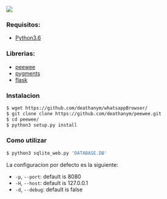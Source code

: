 ![](https://image.ibb.co/iSLobm/wsb.png)

### Requisitos:

* [Python3.6](https://www.python.org/downloads/release/python-363/)

### Librerias:

* [peewee](http://docs.peewee-orm.com)
* [pygments](http://pygments.org)
* [flask](http://flask.pocoo.org)


### Instalacion

```sh
$ wget https://github.com/deathanym/whatsappBrowser/
$ git clone clone https://github.com/deathanym/peewee.git
$ cd peewee/
$ python3 setup.py install
```

### Como utilizar

```sh
$ python3 sqlite_web.py 'DATABASE.DB'
```


La configuracion por defecto es la siguiente:

* ``-p``, ``--port``: default is 8080
* ``-H``, ``--host``: default is 127.0.0.1
* ``-d``, ``--debug``: default is false
